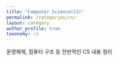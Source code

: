 ```yaml
---
title: "Computer Science(CS)"
permalink: /categories/cs/
layout: category
author_profile: true
taxonomy: cs
---
```


운영체제, 컴퓨터 구조 등 전반적인 CS 내용 정리